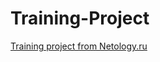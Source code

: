 # Training-Project

<a href='https://vladgpine.github.io/Training-Project/'>Training project from Netology.ru</a>

